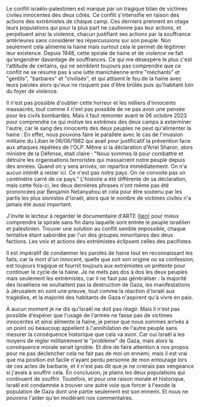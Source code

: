 Le conflit israélo-palestinien est marqué par un tragique bilan de victimes civiles innocentes des deux côtés. Ce conflit s'intensifie en raison des actions des extrémistes de chaque camp. Ces derniers prennent en otage leurs populations qui pour la plus part ne cautionne pas leur actions, et perpétuent ainsi la violence, chacun justifiant ses actions par la souffrance antérieures sans considérer les répercussions sur son peuple. Non seulement cela alimente la haine mais surtout cela le permet de légitimer leur existence. Depuis 1948, cette spirale de haine et de violence ne fait qu'engendrer davantage de souffrances. Ce qui me désespère le plus c'est l'attitude de certains, qui ne semblent toujours pas comprendre que ce conflit ne se résume pas à une lutte manichéenne entre "méchants" et "gentils", "barbares" et "civilisés", et qui attisent le feu de la haine avec leurs paroles alors qu'eux ne risquent pas d'être brûlés puis qu'habitant loin du foyer de violence.

Il n'est pas possible d'oublier cette horreur et les milliers d'innocents massacrés, tout comme il n'est pas possible de ne pas avoir une pensée pour les civils bombardés. Mais il faut remonter avant le 06 octobre 2023 pour comprendre ce qui motive les extrêmes des deux camps à exterminer l'autre, car le sang des innocents des deux peuples ne peut qu'alimenter la haine : En effet, nous pouvons faire le parallèle avec le cas de l'invasion militaire du Liban le 06/06/1982 qui avait pour justificatif la prévention face aux attaques répétées de l'OLP. Même si la déclaration d'Ariel Sharon, alors ministre de la Défense, était claire : "Nous sommes là pour combattre et détruire les organisations terroristes qui massacrent notre peuple depuis des années. Quand on y sera arrivés, on repartira immédiatement. On n'a aucun intérêt à rester ici. Ce n'est pas notre pays. On ne convoite pas un centimètre carré de ce pays." L'histoire a été différente de sa déclaration, mais cette fois-ci, les deux dernières phrases n'ont même pas été prononcées par Benjamin Netanyahou et cela pour être soutenu par les partis les plus sionistes d'Israël, alors que le nombre de victimes civiles n'a jamais été aussi important.

J'invite le lecteur à regarder le documentaire d'ARTE ([lien](https://youtu.be/rph3K0XzOYs?si=m0wpkZrXwKTWZ7c-)) pour mieux comprendre la spirale sans fin dans laquelle sont entrée le peuple israélien et palestinien. Trouver une solution au conflit semble impossible, chaque tentative étant sabordée par l'un des groupes minoritaires des deux factions. Les voix et actions des extrémistes éclipsent celles des pacifistes.

Il est impératif de condamner les paroles de haine tout en reconnaissant les faits, car la mort d'un innocent, quelle que soit son origine ou sa confession, est toujours tragique et fournit toujours aux extrémistes un prétexte pour continuer le cycle de la haine. Je ne mets pas dos à dos les deux peuples mais seulement les extrémistes, car il ne faut pas généraliser : la majorité des Israéliens ne souhaitent pas la destruction de Gaza, les manifestations à Jérusalem en sont une preuve, tout comme la réaction d'Israël aux tragédies, et la majorité des habitants de Gaza n'aspirent qu'à vivre en paix.

À aucun moment je ne dis qu'Israël ne doit pas réagir. Mais il n'est pas possible d'espérer que l'usage de l'armée ne fasse pas de victimes innocentes et ainsi alimente la haine, je pense que nous sommes arrivés à un point où beaucoup appellent à l'annihilation de l'autre peuple sans mesurer la conséquence historique que cela va avoir. Car oui Israël a les moyens de régler militairement le "problème" de Gaza, mais alors la conséquence morale serait ignoble. Et dire de faire attention à nos propos pour ne pas déclencher cela ne fait pas de moi un ennemi, mais il est vrai que ma position est facile n'ayant perdu personne de mon entourage lors de ces actes de barbarie, et il n'est pas dit que je ne crierais pas vengeance si j'avais à souffrir cela.
En conclusion, je plains les deux populations qui continuent de souffrir.
Toutefois, et pour une raison morale et historique, Israël est condamnée à trouver une autre voie que forcer à l'exode la population de Gaza dont une partie seulement est son ennemi. Et nous ne pouvons l'aider qu'en modérant nos commentaires.